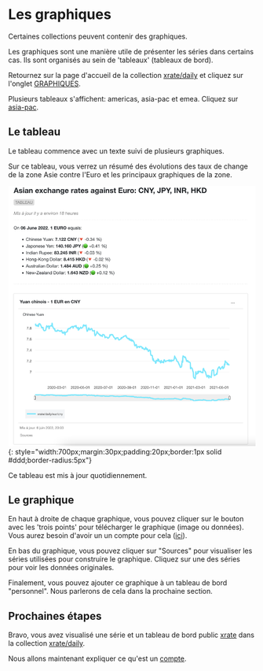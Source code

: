 # Les graphiques

Certaines collections peuvent contenir des graphiques.

Les graphiques sont une manière utile de présenter les séries dans certains cas. Ils sont organisés au sein de 'tableaux' (tableaux de bord).

Retournez sur la page d'accueil de la collection [xrate/daily](https://www.gostatit.com/xrate/daily) et cliquez sur l'onglet [GRAPHIQUES](https://www.gostatit.com/xrate/daily?tab=charts).

Plusieurs tableaux s'affichent: americas, asia-pac et emea. Cliquez sur [asia-pac](https://www.gostatit.com/i/xrate/daily/asia-pac).

## Le tableau

Le tableau commence avec un texte suivi de plusieurs graphiques.

Sur ce tableau, vous verrez un résumé des évolutions des taux de change de la zone Asie contre l'Euro et les principaux graphiques de la zone.

![xrate/daily](/img/user-fr_gs_charts_0.png){: style="width:700px;margin:30px;padding:20px;border:1px solid #ddd;border-radius:5px"}

Ce tableau est mis à jour quotidiennement.

## Le graphique

En haut à droite de chaque graphique, vous pouvez cliquer sur le bouton avec les 'trois points' pour télécharger le graphique (image ou données). Vous aurez besoin d'avoir un un compte pour cela ([ici](https://www.gostatit.com/sign)).

En bas du graphique, vous pouvez cliquer sur "Sources" pour visualiser les séries utilisées pour construire le graphique. Cliquez sur une des séries pour voir les données originales.

Finalement, vous pouvez ajouter ce graphique à un tableau de bord "personnel". Nous parlerons de cela dans la prochaine section.


## Prochaines étapes

Bravo, vous avez visualisé une série et un tableau de bord public [xrate](https://www.gostatit.com/xrate) dans la collection [xrate/daily](https://www.gostatit.com/xrate/daily).

Nous allons maintenant expliquer ce qu'est un [compte](/gs/accounts.md).
